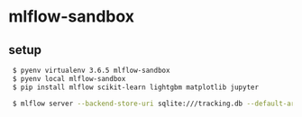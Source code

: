# mlflow-sandbox

## setup

```bash
 $ pyenv virtualenv 3.6.5 mlflow-sandbox
 $ pyenv local mlflow-sandbox
 $ pip install mlflow scikit-learn lightgbm matplotlib jupyter
```

```bash
 $ mlflow server --backend-store-uri sqlite:///tracking.db --default-artifact-root file:/tmp/artifacts --host 0.0.0.0
```
